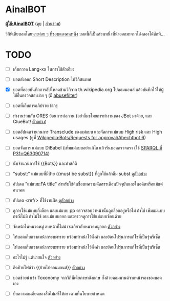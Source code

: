 # AinalBOT
**[ผู้ใช้:AinalBOT][botuserpage]** ([คุย][botusertalk] | [ส่วนร่วม][botcontribs])

วิกิพีเดียบอตโดย[นายง่อย ๆ ที่ชอบดองคนหนึ่ง][] บอตนี้ก็เป็นส่วนหนึ่งที่นำออกมาจากโอ่งดองได้ซักที...

# TODO
- [ ] เก็บกวาด Lang-xx ในการใช้ตัวเอียง
- [ ] บอตส่งออก Short Description ไปวิกิสนเทศ
- [x] บอตที่คอยบันทึกการอัปโหลดข้ามวิกิจาก th.wikipedia.org ไปคอมมอนส์ แล้วบันทึกไว้ให้ผู้ใช้อื่นตรวจสอบง่าย ๆ (มี [abusefilter](https://commons.wikimedia.org/wiki/Special:AbuseFilter/153))
- [ ] บอตที่เก็บการอภิปรายเข้ากรุ
- [ ] ทำงานร่วมกับ ORES ย้อนการก่อกวน (อย่าลืมขโมยการทำงานของ JBot มาด้วย, และ ClueBot! [ตัวอย่าง](https://en.m.wikipedia.org/wiki/User:ClueBot_NG))
- [ ] บอตอัปเดตจำนวนการ Transclude ของแม่แบบ และจัดการแม่แบบ High risk และ High usages (ดูที่ [Wikipedia:Bots/Requests for approval/Ahechtbot 6](http://en.wikipedia.org/wiki/Wikipedia:Bots/Requests_for_approval/Ahechtbot_6))
- [ ] บอตจัดการ แม่แบบ DiBabel (เพิ่มแม่แบบอย่าแก้ไข แล้วรันบอตตรวจตรา (ใช้ [SPARQL ที่ P31=Q63090714](https://w.wiki/37yN))
- [ ] นับจำนวนการใช้ {{Bots}} และทำสถิติ
- [ ] "subst:" แม่แบบที่มีป้าย {{must be subst}} ที่ถูกใช้แล้วลืม subst [ดูตัวอย่าง](https://en.wikipedia.org/wiki/User:AnomieBOT/docs/TemplateSubster)
- [ ] อัปเดต "แม่แบบ:FA title" สำหรับใช้ค้นชื่อบทความคัดสรรเดือนปัจจุบันและในอดีตหรือแม้แต่อนาคต
- [ ] อัปเดต \<ref/\> ที่ใช้งานผิด [ดูตัวอย่าง](https://en.wikipedia.org/wiki/User:AnomieBOT/source/tasks/OrphanReferenceFixer.pm)
- [ ] ดูการใช้แม่แบบกึ่งล็อค และแม่แบบ pp ตรวจสอบว่าหน้านั้นถูกล็อกอยู่หรือไม่ ถ้าใช่ เพิ่มแม่แบบกรณีไม่มี ถ้าไม่ใช่ ลบแม่แบบออก และตรวจดูการใช้แม่แบบซ้อนด้วย
- [ ] จัดหน้าในหมวดหมู่ ลบหน้าที่ไม่น่าจะเกี่ยวกับหมวดหมู่ออก [ตัวอย่าง](https://en.m.wikipedia.org/wiki/User:AnomieBOT/source/tasks/CategoryCleaner.pm)
- [ ] ให้บอตเก็บกวาดหน้ากระบะทราย พร้อมทำหน้าไว้ตั้งค่า และย้อนไปรุ่นการแก้ไขที่เป็นรุ่นรีเซ็ต
- [ ] ให้บอตเก็บกวาดหน้ากระบะทราย พร้อมทำหน้าไว้ตั้งค่า และย้อนไปรุ่นการแก้ไขที่เป็นรุ่นรีเซ็ต
- [ ] อะไรไม่รู้ แต่น่าสนใจ [ตัวอย่าง](https://en.m.wikipedia.org/wiki/User:AnomieBOT/source/tasks/TaskRedirectChecker.pm)
- [ ] ติดป้ายไฟล์ว่า {{ย้ายไปคอมมอนส์}} [ตัวอย่าง](https://en.m.wikipedia.org/wiki/Wikipedia:Bots/Requests_for_approval/Svenbot)
- [ ] บอตช่วยนำเข้า Toxonomy จากวิกิพีเดียภาษาอังกฤษ สั่งด้วยคอมมานด์จากหน้ารองของบอตเอง
- [ ] บีบความละเอียดของสื่อไม่เสรีให้ตรงตามที่นโยบายกำหนด


[นายง่อย ๆ ที่ชอบดองคนหนึ่ง]: https://w.wiki/JSB
[botuserpage]: https://w.wiki/37yG
[botcontribs]: https://w.wiki/37yK
[botusertalk]: https://w.wiki/37yM
